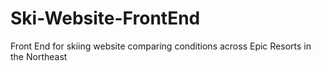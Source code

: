 # Ski-Website-FrontEnd
Front End for skiing website comparing conditions across Epic Resorts in the Northeast
